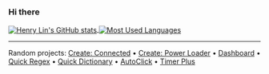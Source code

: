### Hi there

<a href="https://github.com/anuraghazra/github-readme-stats">
  <img align="center" alt="Henry Lin's GitHub stats" src="https://github-readme-stats.vercel.app/api?username=hlysine&theme=dark&count_private=true&show_icons=true" />
</a>
<a href="https://github.com/anuraghazra/github-readme-stats">
  <img align="center" alt="Most Used Languages" src="https://github-readme-stats.vercel.app/api/top-langs/?username=hlysine&layout=compact&theme=dark&hide=pascal" />
</a>

-----------------------

Random projects: [Create: Connected](https://github.com/hlysine/create_connected) • [Create: Power Loader](https://github.com/hlysine/create_power_loader) • [Dashboard](https://github.com/hlysine/Dashboard) • [Quick Regex](https://github.com/hlysine/QuickRegex) • [Quick Dictionary](https://github.com/hlysine/QuickDictionary) • [AutoClick](https://github.com/hlysine/AutoClick) • [Timer Plus](https://github.com/hlysine/TimerPlus)
